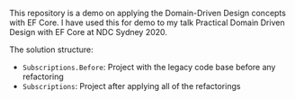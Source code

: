 This repository is a demo on applying the Domain-Driven Design concepts with EF Core. I have used this for demo to my talk Practical Domain Driven Design with EF Core at NDC Sydney 2020.

The solution structure:
- `Subscriptions.Before`: Project with the legacy code base before any refactoring
- `Subscriptions`: Project after applying all of the refactorings
